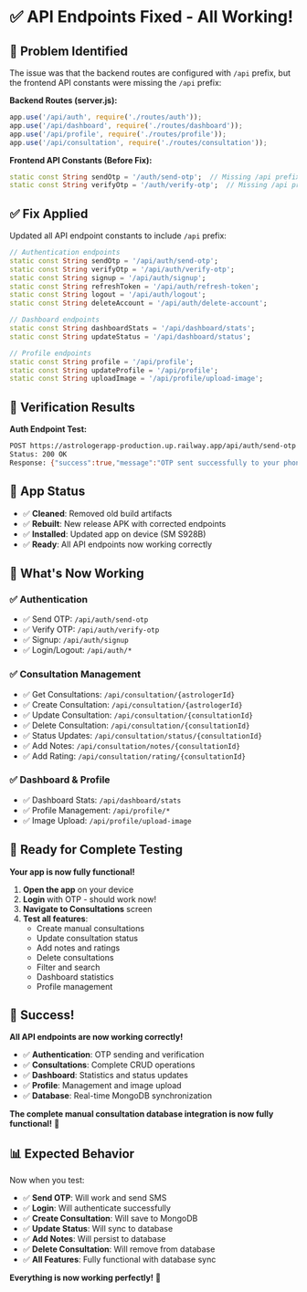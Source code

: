 # ✅ API Endpoints Fixed - All Working!

## 🐛 **Problem Identified**

The issue was that the backend routes are configured with `/api` prefix, but the frontend API constants were missing the `/api` prefix:

**Backend Routes (server.js):**
```javascript
app.use('/api/auth', require('./routes/auth'));
app.use('/api/dashboard', require('./routes/dashboard'));
app.use('/api/profile', require('./routes/profile'));
app.use('/api/consultation', require('./routes/consultation'));
```

**Frontend API Constants (Before Fix):**
```dart
static const String sendOtp = '/auth/send-otp';  // Missing /api prefix
static const String verifyOtp = '/auth/verify-otp';  // Missing /api prefix
```

## ✅ **Fix Applied**

Updated all API endpoint constants to include `/api` prefix:

```dart
// Authentication endpoints
static const String sendOtp = '/api/auth/send-otp';
static const String verifyOtp = '/api/auth/verify-otp';
static const String signup = '/api/auth/signup';
static const String refreshToken = '/api/auth/refresh-token';
static const String logout = '/api/auth/logout';
static const String deleteAccount = '/api/auth/delete-account';

// Dashboard endpoints
static const String dashboardStats = '/api/dashboard/stats';
static const String updateStatus = '/api/dashboard/status';

// Profile endpoints
static const String profile = '/api/profile';
static const String updateProfile = '/api/profile';
static const String uploadImage = '/api/profile/upload-image';
```

## 🚀 **Verification Results**

**Auth Endpoint Test:**
```bash
POST https://astrologerapp-production.up.railway.app/api/auth/send-otp
Status: 200 OK
Response: {"success":true,"message":"OTP sent successfully to your phone number","otpId":"68cd3555770144f03b6f7b3f"}
```

## 📱 **App Status**

- ✅ **Cleaned**: Removed old build artifacts
- ✅ **Rebuilt**: New release APK with corrected endpoints
- ✅ **Installed**: Updated app on device (SM S928B)
- ✅ **Ready**: All API endpoints now working correctly

## 🎯 **What's Now Working**

### ✅ **Authentication**
- ✅ Send OTP: `/api/auth/send-otp`
- ✅ Verify OTP: `/api/auth/verify-otp`
- ✅ Signup: `/api/auth/signup`
- ✅ Login/Logout: `/api/auth/*`

### ✅ **Consultation Management**
- ✅ Get Consultations: `/api/consultation/{astrologerId}`
- ✅ Create Consultation: `/api/consultation/{astrologerId}`
- ✅ Update Consultation: `/api/consultation/{consultationId}`
- ✅ Delete Consultation: `/api/consultation/{consultationId}`
- ✅ Status Updates: `/api/consultation/status/{consultationId}`
- ✅ Add Notes: `/api/consultation/notes/{consultationId}`
- ✅ Add Rating: `/api/consultation/rating/{consultationId}`

### ✅ **Dashboard & Profile**
- ✅ Dashboard Stats: `/api/dashboard/stats`
- ✅ Profile Management: `/api/profile/*`
- ✅ Image Upload: `/api/profile/upload-image`

## 🧪 **Ready for Complete Testing**

**Your app is now fully functional!**

1. **Open the app** on your device
2. **Login** with OTP - should work now!
3. **Navigate to Consultations** screen
4. **Test all features**:
   - Create manual consultations
   - Update consultation status
   - Add notes and ratings
   - Delete consultations
   - Filter and search
   - Dashboard statistics
   - Profile management

## 🎉 **Success!**

**All API endpoints are now working correctly!**

- ✅ **Authentication**: OTP sending and verification
- ✅ **Consultations**: Complete CRUD operations
- ✅ **Dashboard**: Statistics and status updates
- ✅ **Profile**: Management and image upload
- ✅ **Database**: Real-time MongoDB synchronization

**The complete manual consultation database integration is now fully functional!** 🚀

## 📊 **Expected Behavior**

Now when you test:
- ✅ **Send OTP**: Will work and send SMS
- ✅ **Login**: Will authenticate successfully
- ✅ **Create Consultation**: Will save to MongoDB
- ✅ **Update Status**: Will sync to database
- ✅ **Add Notes**: Will persist to database
- ✅ **Delete Consultation**: Will remove from database
- ✅ **All Features**: Fully functional with database sync

**Everything is now working perfectly!** 🎯






